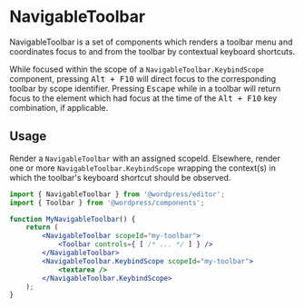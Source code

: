NavigableToolbar
================

NavigableToolbar is a set of components which renders a toolbar menu and coordinates focus to and from the toolbar by contextual keyboard shortcuts.

While focused within the scope of a `NavigableToolbar.KeybindScope` component, pressing <kbd>Alt + F10</kbd> will direct focus to the corresponding toolbar by scope identifier. Pressing <kbd>Escape</kbd> while in a toolbar will return focus to the element which had focus at the time of the <kbd>Alt + F10</kbd> key combination, if applicable.

## Usage

Render a `NavigableToolbar` with an assigned scopeId. Elsewhere, render one or more `NavigableToolbar.KeybindScope` wrapping the context(s) in which the toolbar's keyboard shortcut should be observed.

```jsx
import { NavigableToolbar } from '@wordpress/editor';
import { Toolbar } from '@wordpress/components';

function MyNavigableToolbar() {
	return (
		<NavigableToolbar scopeId="my-toolbar">
			<Toolbar controls={ [ /* ... */ ] } />
		</NavigableToolbar>
		<NavigableToolbar.KeybindScope scopeId="my-toolbar">
			<textarea />
		</NavigableToolbar.KeybindScope>
	);
}
```
